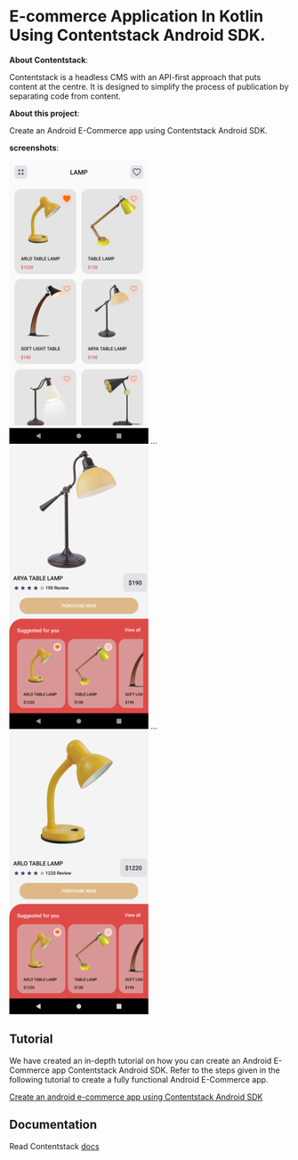 # E-commerce Application In Kotlin Using Contentstack Android SDK.

**About Contentstack**: 

Contentstack is a headless CMS with an API-first approach that puts content at the centre. It is designed to simplify the process of publication by separating code from content.

**About this project**: 

Create an Android E-Commerce app using Contentstack Android SDK.

**screenshots**:

<img src='https://github.com/contentstack/contentstack-android-ecommerce-app/blob/master/app/src/main/assets/screen1.png' width='250' height='510'/> ... <img src='https://github.com/contentstack/contentstack-android-ecommerce-app/blob/master/app/src/main/assets/screen2.png' width='250' height='510'/> ... <img src='https://github.com/contentstack/contentstack-android-ecommerce-app/blob/master/app/src/main/assets/screen3.png' width='250' height='510'/>

## Tutorial

We have created an in-depth tutorial on how you can create an Android E-Commerce app Contentstack Android SDK. Refer to the steps given in the following tutorial to create a fully functional Android E-Commerce app.

[Create an android e-commerce app using Contentstack Android SDK](https://www.contentstack.com/docs/developers/sample-apps/build-an-android-e-commerce-app-using-contentstack-s-android-sdk)



## Documentation

Read Contentstack [docs](https://www.contentstack.com/docs)


